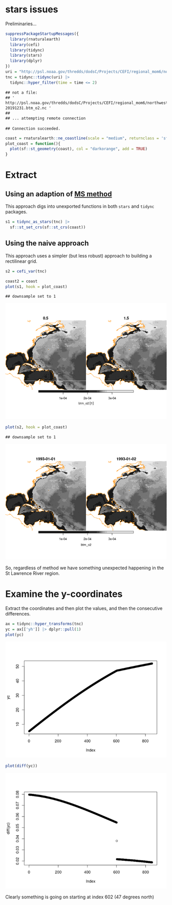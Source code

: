 stars issues
================

Preliminaries…

``` r
suppressPackageStartupMessages({
  library(rnaturalearth)
  library(cefi)
  library(tidync)
  library(stars)
  library(dplyr)
})
uri = "http://psl.noaa.gov/thredds/dodsC/Projects/CEFI/regional_mom6/northwest_atlantic/hist_run/ocean_cobalt_daily_2d.19930101-20191231.btm_o2.nc"
tnc = tidync::tidync(uri) |>
  tidync::hyper_filter(time = time <= 2)
```

    ## not a file: 
    ## ' http://psl.noaa.gov/thredds/dodsC/Projects/CEFI/regional_mom6/northwest_atlantic/hist_run/ocean_cobalt_daily_2d.19930101-20191231.btm_o2.nc '
    ## 
    ## ... attempting remote connection

    ## Connection succeeded.

``` r
coast = rnaturalearth::ne_coastline(scale = "medium", returnclass = 'sf')
plot_coast = function(){
  plot(sf::st_geometry(coast), col = "darkorange", add = TRUE)
}
```

# Extract

## Using an adaption of [MS method](https://github.com/ropensci/tidync/issues/68#issuecomment-484773118)

This approach digs into unexported functions in both `stars` and
`tidync` packages.

``` r
s1 = tidync_as_stars(tnc) |>
  sf::st_set_crs(sf::st_crs(coast))
```

## Using the naive approach

This approach uses a simpler (but less robust) approach to building a
rectilinear grid.

``` r
s2 = cefi_var(tnc)
```

``` r
coast2 = coast
plot(s1, hook = plot_coast)
```

    ## downsample set to 1

![](stars-issues_files/figure-gfm/unnamed-chunk-5-1.png)<!-- -->

``` r
plot(s2, hook = plot_coast)
```

    ## downsample set to 1

![](stars-issues_files/figure-gfm/unnamed-chunk-6-1.png)<!-- -->

So, regardless of method we have something unexpected happening in the
St Lawrence River region.

# Examine the y-coordinates

Extract the coordinates and then plot the values, and then the
consecutive differences.

``` r
ax = tidync::hyper_transforms(tnc)
yc = ax[['yh']] |> dplyr::pull(1)
plot(yc)
```

![](stars-issues_files/figure-gfm/unnamed-chunk-7-1.png)<!-- -->

``` r
plot(diff(yc))
```

![](stars-issues_files/figure-gfm/unnamed-chunk-8-1.png)<!-- -->

Clearly something is going on starting at index 602 (47 degrees north)
